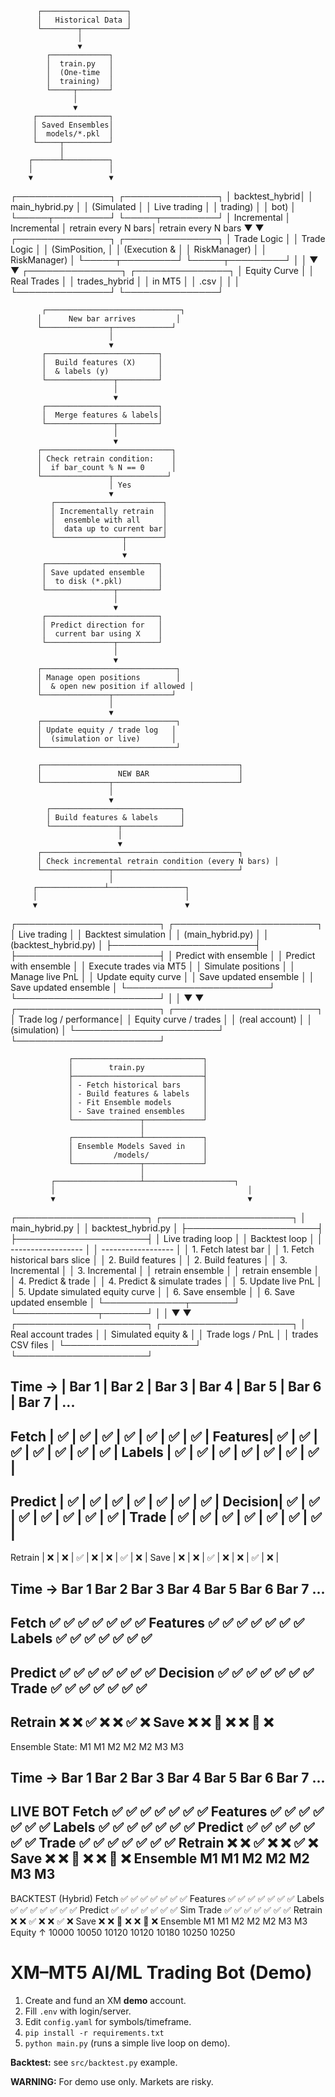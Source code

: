 
<!-- WORK FLOW DIAGRAM -->
          ┌───────────────────┐
          │   Historical Data │
          └────────┬──────────┘
                   │
                   ▼
            ┌─────────────┐
            │  train.py   │
            │  (One-time  │
            │  training)  │
            └─────┬───────┘
                  │
                  ▼
         ┌────────────────┐
         │ Saved Ensembles│
         │  models/*.pkl  │
         └─────┬──────────┘
               │
        ┌──────┴──────────┐
        │                 │
        ▼                 ▼
 ┌───────────────┐   ┌───────────────┐
 │ backtest_hybrid│   │ main_hybrid.py │
 │  (Simulated   │   │  Live trading  │
 │  trading)     │   │  bot)          │
 └─────┬─────────┘   └─────┬─────────┘
       │ Incremental         │ Incremental
       │ retrain every N bars│ retrain every N bars
       ▼                     ▼
 ┌───────────────┐      ┌───────────────┐
 │   Trade Logic │      │  Trade Logic  │
 │ (SimPosition, │      │ (Execution &  │
 │ RiskManager)  │      │ RiskManager)  │
 └─────┬─────────┘      └─────┬─────────┘
       │                        │
       ▼                        ▼
 ┌───────────────┐        ┌───────────────┐
 │ Equity Curve  │        │ Real Trades   │
 │ trades_hybrid │        │   in MT5      │
 │ .csv          │        │               │
 └───────────────┘        └───────────────┘


 <!-- diagram showing the incremental update process per bar -->
           ┌──────────────────────────────┐
          │      New bar arrives         │
          └───────────────┬─────────────┘
                          │
                          ▼
           ┌─────────────────────────┐
           │  Build features (X)     │
           │  & labels (y)           │
           └───────────────┬─────────┘
                           │
                           ▼
           ┌─────────────────────────┐
           │  Merge features & labels│
           └───────────────┬─────────┘
                           │
                           ▼
          ┌─────────────────────────────┐
          │ Check retrain condition:    │
          │  if bar_count % N == 0      │
          └───────────────┬────────────┘
                          │ Yes
                          ▼
             ┌────────────────────────┐
             │ Incrementally retrain  │
             │  ensemble with all     │
             │  data up to current bar│
             └───────────────┬────────┘
                             │
                             ▼
           ┌─────────────────────────┐
           │ Save updated ensemble   │
           │  to disk (*.pkl)        │
           └───────────────┬─────────┘
                           │
                           ▼
           ┌─────────────────────────┐
           │ Predict direction for   │
           │  current bar using X    │
           └───────────────┬─────────┘
                           │
                           ▼
          ┌──────────────────────────────┐
          │ Manage open positions        │
          │  & open new position if allowed │
          └───────────────┬─────────────┘
                          │
                          ▼
          ┌──────────────────────────────┐
          │ Update equity / trade log   │
          │  (simulation or live)       │
          └──────────────────────────────┘


<!-- diagram comparing live hybrid trading vs backtest hybrid -->
          ┌────────────────────────────────────────────┐
          │                 NEW BAR                    │
          └───────────────┬────────────────────────────┘
                          │
                          ▼
            ┌─────────────────────────────┐
            │ Build features & labels     │
            └───────────────┬─────────────┘
                            │
                            ▼
          ┌────────────────────────────────────────────┐
          │ Check incremental retrain condition (every N bars) │
          └───────────────┬────────────────────────────┘
                          │
         ┌───────────────┴─────────────────┐
         │                                 │
         ▼                                 ▼
  ┌───────────────────────┐        ┌───────────────────────┐
  │ Live trading           │        │ Backtest simulation    │
  │ (main_hybrid.py)       │        │ (backtest_hybrid.py)  │
  ├───────────────────────┤        ├───────────────────────┤
  │ Predict with ensemble  │        │ Predict with ensemble  │
  │ Execute trades via MT5 │        │ Simulate positions     │
  │ Manage live PnL        │        │ Update equity curve    │
  │ Save updated ensemble  │        │ Save updated ensemble  │
  └───────────────────────┘        └───────────────────────┘
          │                                 │
          ▼                                 ▼
  ┌───────────────────────┐        ┌───────────────────────┐
  │ Trade log / performance│        │ Equity curve / trades │
  │ (real account)         │        │ (simulation)          │
  └───────────────────────┘        └───────────────────────┘


<!-- full workflow diagram -->
                 ┌─────────────────────────────┐
                 │        train.py             │
                 ├─────────────────────────────┤
                 │ - Fetch historical bars     │
                 │ - Build features & labels   │
                 │ - Fit Ensemble models       │
                 │ - Save trained ensembles    │
                 └───────────────┬─────────────┘
                                 │
                 ┌───────────────┴─────────────┐
                 │ Ensemble Models Saved in    │
                 │         /models/            │
                 └───────────────┬─────────────┘
                                 │
             ┌───────────────────┴────────────────────┐
             │                                           │
             ▼                                           ▼
   ┌─────────────────────┐                    ┌─────────────────────┐
   │ main_hybrid.py      │                    │ backtest_hybrid.py  │
   ├─────────────────────┤                    ├─────────────────────┤
   │ Live trading loop   │                    │ Backtest loop       │
   │ ------------------  │                    │ ------------------  │
   │ 1. Fetch latest bar │                    │ 1. Fetch historical bars slice │
   │ 2. Build features   │                    │ 2. Build features   │
   │ 3. Incremental      │                    │ 3. Incremental      │
   │    retrain ensemble │                    │    retrain ensemble │
   │ 4. Predict & trade  │                    │ 4. Predict & simulate trades │
   │ 5. Update live PnL  │                    │ 5. Update simulated equity curve │
   │ 6. Save ensemble    │                    │ 6. Save updated ensemble │
   └─────────────┬───────┘                    └─────────────┬───────┘
                 │                                           │
                 ▼                                           ▼
       ┌─────────────────────┐                    ┌─────────────────────┐
       │ Real account trades  │                    │ Simulated equity &  │
       │ Trade logs / PnL     │                    │ trades CSV files    │
       └─────────────────────┘                    └─────────────────────┘


<!-- Hybrid Incremental Training – Bar-by-Bar Flow -->
Time →  | Bar 1 | Bar 2 | Bar 3 | Bar 4 | Bar 5 | Bar 6 | Bar 7 | ...
--------------------------------------------------------------------------------
Fetch   |  ✅   |  ✅   |  ✅   |  ✅   |  ✅   |  ✅   |  ✅   |
Features|  ✅   |  ✅   |  ✅   |  ✅   |  ✅   |  ✅   |  ✅   |
Labels  |  ✅   |  ✅   |  ✅   |  ✅   |  ✅   |  ✅   |  ✅   |
--------------------------------------------------------------------------------
Predict |  ✅   |  ✅   |  ✅   |  ✅   |  ✅   |  ✅   |  ✅   |
Decision|  ✅   |  ✅   |  ✅   |  ✅   |  ✅   |  ✅   |  ✅   |
Trade   |  ✅   |  ✅   |  ✅   |  ✅   |  ✅   |  ✅   |  ✅   |
--------------------------------------------------------------------------------
Retrain |  ❌   |  ❌   |  ✅   |  ❌   |  ❌   |  ✅   |  ❌   |
Save    |  ❌   |  ❌   |  ✅   |  ❌   |  ❌   |  ✅   |  ❌   |



<!-- Hybrid Incremental Model Timeline -->
Time →   Bar 1      Bar 2      Bar 3      Bar 4      Bar 5      Bar 6      Bar 7      ...
--------------------------------------------------------------------------------------------
Fetch     ✅         ✅         ✅         ✅         ✅         ✅         ✅
Features  ✅         ✅         ✅         ✅         ✅         ✅         ✅
Labels    ✅         ✅         ✅         ✅         ✅         ✅         ✅
--------------------------------------------------------------------------------------------
Predict   ✅         ✅         ✅         ✅         ✅         ✅         ✅
Decision  ✅         ✅         ✅         ✅         ✅         ✅         ✅
Trade     ✅         ✅         ✅         ✅         ✅         ✅         ✅
--------------------------------------------------------------------------------------------
Retrain   ❌         ❌         ✅         ❌         ❌         ✅         ❌
Save      ❌         ❌         💾         ❌         ❌         💾         ❌
--------------------------------------------------------------------------------------------
Ensemble State:
          M1          M1         M2         M2         M2         M3         M3


<!-- Hybrid Bot: Live vs Backtest -->
Time →   Bar 1      Bar 2      Bar 3      Bar 4      Bar 5      Bar 6      Bar 7      ...
--------------------------------------------------------------------------------------------
LIVE BOT
Fetch     ✅         ✅         ✅         ✅         ✅         ✅         ✅
Features  ✅         ✅         ✅         ✅         ✅         ✅         ✅
Labels    ✅         ✅         ✅         ✅         ✅         ✅         ✅
Predict   ✅         ✅         ✅         ✅         ✅         ✅         ✅
Trade     ✅         ✅         ✅         ✅         ✅         ✅         ✅
Retrain   ❌         ❌         ✅         ❌         ❌         ✅         ❌
Save      ❌         ❌         💾         ❌         ❌         💾         ❌
Ensemble  M1          M1         M2         M2         M2         M3         M3
--------------------------------------------------------------------------------------------
BACKTEST (Hybrid)
Fetch     ✅         ✅         ✅         ✅         ✅         ✅         ✅
Features  ✅         ✅         ✅         ✅         ✅         ✅         ✅
Labels    ✅         ✅         ✅         ✅         ✅         ✅         ✅
Predict   ✅         ✅         ✅         ✅         ✅         ✅         ✅
Sim Trade ✅         ✅         ✅         ✅         ✅         ✅         ✅
Retrain   ❌         ❌         ✅         ❌         ❌         ✅         ❌
Save      ❌         ❌         💾         ❌         ❌         💾         ❌
Ensemble  M1          M1         M2         M2         M2         M3         M3
Equity ↑  10000      10050      10120      10120      10180      10250      10250





# XM–MT5 AI/ML Trading Bot (Demo)

1. Create and fund an XM **demo** account.
2. Fill `.env` with login/server.
3. Edit `config.yaml` for symbols/timeframe.
4. `pip install -r requirements.txt`
5. `python main.py` (runs a simple live loop on demo).

**Backtest:** see `src/backtest.py` example.

**WARNING:** For demo use only. Markets are risky.